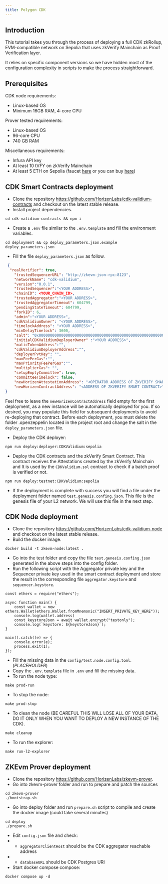 ```yaml
---
title: Polygon CDK
---
```


## Introduction

This tutorial takes you through the process of deploying a full CDK zkRollup, EVM-compatible network on Sepolia that uses zkVerify Mainchain as Proof Verification layer.

It relies on specific component versions so we have hidden most of the configuration complexity in scripts to make the process straightforward.


## Prerequisites

CDK node requirements:
- Linux-based OS
- Minimum 16GB RAM, 4-core CPU

Prover tested requirements:
- Linux-based OS
- 96-core CPU
- 740 GB RAM

Miscellaneous requirements:
- Infura API key
- At least 10 tVFY on zkVerify Mainchain
- At least 5 ETH on Sepolia (faucet [here](https://www.alchemy.com/faucets/ethereum-sepolia) or you can buy [here](https://www.sepoliaeth.com/buy-sepolia-eth))

## CDK Smart Contracts deployment

- Clone the repository https://github.com/HorizenLabs/cdk-validium-contracts and checkout on the latest stable release.
- Install project dependencies.

```
cd cdk-validium-contracts && npm i
```

- Create a `.env` file similar to the `.env.template` and fill the environment variables.

```
cd deployment && cp deploy_parameters.json.example deploy_parameters.json
```

- Fill the file `deploy_parameters.json` as follow.

```json
 {
  "realVerifier": true,
    "trustedSequencerURL": "http://zkevm-json-rpc:8123",
    "networkName": "cdk-validium",
    "version":"0.0.1",
    "trustedSequencer":"<YOUR ADDRESS>",
    "chainID": <YOUR_CHAIN_ID>,
    "trustedAggregator":"<YOUR ADDRESS>",
    "trustedAggregatorTimeout": 604799,
    "pendingStateTimeout": 604799,
    "forkID": 6,
    "admin":"<YOUR ADDRESS>",
    "cdkValidiumOwner": "<YOUR ADDRESS>",
    "timelockAddress": "<YOUR ADDRESS>",
    "minDelayTimelock": 3600,
    "salt": "0x0000000000000000000000000000000000000000000000000000000000000000",
    "initialCDKValidiumDeployerOwner" :"<YOUR ADDRESS>",
    "maticTokenAddress":"",
    "cdkValidiumDeployerAddress":"",
    "deployerPvtKey": "",
    "maxFeePerGas":"",
    "maxPriorityFeePerGas":"",
    "multiplierGas": "",
    "setupEmptyCommittee": true,
    "committeeTimelock": false,
    "newHorizenAttestationAddress": "<OPERATOR ADDRESS OF ZKVERIFY SMART CONTRACT>",
    "newHorizenContractAddress": "<ADDRESS OF ZKVERIFY SMART CONTRACT>"
}
```

Feel free to leave the `newHorizenContractAddress` field empty for the first deployment, as a new instance will be automatically deployed for you.  If so desired, you may populate this field for subsequent deployments to avoid re-deploying that contract.
Before each deployment, you must delete the folder .openzeppelin located in the project root and change the salt in the `deploy_parameters.json` file.

- Deploy the CDK deployer:

```
npm run deploy:deployer:CDKValidium:sepolia
```

- Deploy the CDK contracts and the zkVerify Smart Contract. This contract receives the Attestations created by the zkVerify Mainchain and It is used by the `CDKValidium.sol` contract to check if a batch proof is verified or not.

```
npm run deploy:testnet:CDKValidium:sepolia
```

- If the deployment is complete with success you will find a file under the deployment folder named `test.genesis.confing.json`. This file is the genesis file of your L2 network. We will use this file in the next step.

## CDK Node deployment

- Clone the repository https://github.com/HorizenLabs/cdk-validium-node and checkout on the latest stable release.
- Build the docker image.

```
docker build -t zkevm-node:latest .
```

- Go into the test folder and copy the file  `test.genesis.confing.json` generated in the above steps into the config folder.
- Run the following script with the Aggregator private key and the Sequencer private key used in the smart contract deployment and store the result in the corresponding file `aggregator.keystore` and `sequencer.keystore`.

```
const ethers = require("ethers");

async function main() {
    const wallet = new ethers.Wallet(ethers.Wallet.fromMnemonic("INSERT_PRIVATE_KEY_HERE"));
    console.log(wallet.address)
    const keystoreJson = await wallet.encrypt("testonly");
    console.log(`keystore: ${keystoreJson}`);
}

main().catch((e) => {
    console.error(e);
    process.exit(1);
});
```

- Fill the missing data in the `config/test.node.config.toml`.(_PLACEHOLDER_)
- Copy the `.env.template` file in `.env` and fill the missing data.
- To run the node type:

```
make prod-run
```

- To stop the node:

```
make prod-stop
```

- To clean the node (BE CAREFUL THIS WILL LOSE ALL OF YOUR DATA, DO IT ONLY WHEN YOU WANT TO DEPLOY A NEW INSTANCE OF THE CDK).

```
make cleanup
```

- To run the explorer:

```
make run-l2-explorer
```

## ZKEvm Prover deployment

- Clone the repository https://github.com/HorizenLabs/zkevm-prover.
- Go into zkevm-prover folder and run to prepare and patch the sources

```
cd zkevm-prover
./bootstrap.sh
```

- Go into deploy folder and run `prepare.sh` script to compile and create the docker image (could take several minutes)

```
cd deploy
./prepare.sh
```

- Edit `config.json` file and check:
- - `aggregatorClientHost` should be the CDK aggregator reachable address
- - `databaseURL` should be CDK Postgres URI
- Start docker compose compose:

```
docker compose up -d
```
